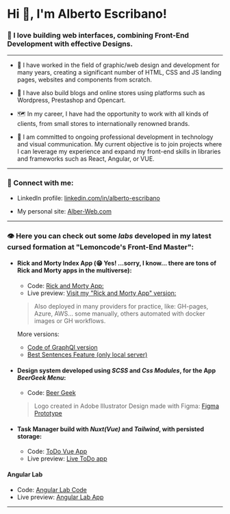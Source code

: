 <base target="_blank">

# Hi 👋, I'm Alberto Escribano!
### 🚀 I love building web interfaces, combining Front-End Development with effective Designs.
---
- 📖 I have worked in the field of graphic/web design and development for many years, creating a significant number of HTML, CSS and JS landing pages, websites and components from scratch.

- 🧭 I have also build blogs and online stores using platforms such as Wordpress, Prestashop and Opencart.

- 🗺️ In my career, I have had the opportunity to work with all kinds of clients, from small stores to internationally renowned brands.

- 🔎 I am committed to ongoing professional development in technology and visual communication. My current objective is to join projects where I can leverage my experience and expand my front-end skills in libraries and frameworks such as React, Angular, or VUE.

----

### 💬 Connect with me:

- LinkedIn profile: <a href="https://www.linkedin.com/in/alberto-escribano" target="_blank">linkedin.com/in/alberto-escribano</a>
 
- My personal site:  [Alber-Web.com](https://www.alber-web.com)

---

### 👁️ Here you can check out some *labs* developed in my latest cursed formation at "Lemoncode's Front-End Master":
- #### Rick and Morty Index App (😁 Yes! ...sorry, I know... there are tons of Rick and Morty apps in the multiverse):
  - Code: [Rick and Morty App:](https://github.com/Alber-Writer/lemoncode-rest-api)
  - Live preview: [Visit my "Rick and Morty App" version: ](https://alber-writer.github.io/lemoncode-cloud-lab-basic-manual/#/characters/)
  > Also deployed in many providers for practice, like: GH-pages, Azure, AWS... some manually, others automated with docker images or GH workflows.
  
  More versions: 
    - [Code of GraphQl version](https://github.com/Alber-Writer/lemoncode-rest-api/tree/feature/optional-exercise-graphql-version)
    - [Best Sentences Feature (only local server)](https://github.com/Alber-Writer/lemoncode-rest-api/tree/feature/best-sentences)
 
    
- ####  Design system developed using *SCSS* and *Css Modules*, for the App *BeerGeek Menu*:
  - Code: [Beer Geek](https://github.com/Alber-Writer/beer-geek-menu)
  > Logo created in Adobe Illustrator
  > Design made with Figma: [Figma Prototype](https://www.figma.com/proto/IYUcR2eZsxjaH9FM5IK0gI/Beer-Geek-Men%C3%BA-v2?node-id=2165-450&t=5M43sO7kHOwLnNNp-1&starting-point-node-id=2165%3A450)


- ####  Task Manager build with *Nuxt(Vue)* and *Tailwind*, with persisted storage:
  - Code: [ToDo Vue App](https://github.com/Alber-Writer/lemoncode-lab-vue)
  - Live preview: [Live ToDo app](https://alber-writer.github.io/lemoncode-lab-vue/)


#### Angular Lab
- Code: [Angular Lab Code](https://github.com/Alber-Writer/lemoncode-angular-laboratory)
- Live preview: [Angular Lab App](https://alber-writer.github.io/lemoncode-angular-laboratory/)
---

<!-- -- Challenge Layout Grid y Flex, Warner layout -->
<!-- -- https://github.com/Alber-Writer/Master-Front-End-Continuo/tree/main/01-layout/reto-warner-live -->

<!-- #React -->
<!-- -- 01-laboratorio-basico -->

<!-- -- 02-laboratorio-carrito-imgs -->

<!-- -- 03-lab-gestion-pedidos -->


